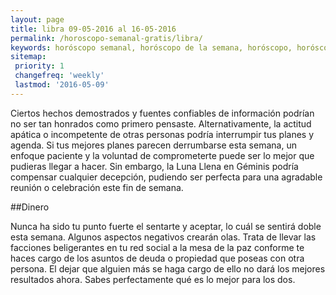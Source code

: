 ```yaml
---
layout: page
title: libra 09-05-2016 al 16-05-2016 
permalink: /horoscopo-semanal-gratis/libra/
keywords: horóscopo semanal, horóscopo de la semana, horóscopo, horóscopo gratis,horóscopos, horóscopo esperanza gracia, horoscopos libra la semana, horóscopos gratis, Tarot, Astrologia, Zodíaco, libra, horoscopo gratis
sitemap:
 priority: 1
 changefreq: 'weekly'
 lastmod: '2016-05-09'
---
```

Ciertos hechos demostrados y fuentes confiables de información podrían no ser tan honrados como primero pensaste. Alternativamente, la actitud apática o incompetente de otras personas podría interrumpir tus planes y agenda. Si tus mejores planes parecen derrumbarse esta semana, un enfoque paciente y la voluntad de comprometerte puede ser lo mejor que pudieras llegar a hacer. Sin embargo, la Luna Llena en Géminis podría compensar cualquier decepción, pudiendo ser perfecta para una agradable reunión o celebración este fin de semana.

##Dinero

Nunca ha sido tu punto fuerte el sentarte y aceptar, lo cuál se sentirá doble esta semana. Algunos aspectos negativos crearán olas. Trata de llevar las facciones beligerantes en tu red social a la mesa de la paz conforme te haces cargo de los asuntos de deuda o propiedad que poseas con otra persona. El dejar que alguien más se haga cargo de ello no dará los mejores resultados ahora. Sabes perfectamente qué es  lo mejor para los dos.